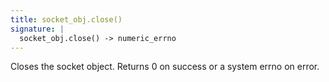 ```yaml
---
title: socket_obj.close()
signature: |
  socket_obj.close() -> numeric_errno
---
```


Closes the socket object. Returns 0 on success or a system errno on error.
